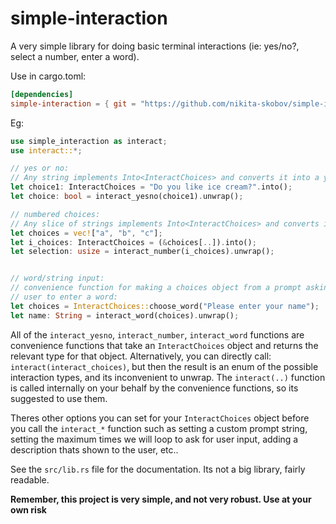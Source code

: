 # simple-interaction

A very simple library for doing basic terminal interactions (ie: yes/no?, select a number, enter a word).

Use in cargo.toml:

```toml
[dependencies]
simple-interaction = { git = "https://github.com/nikita-skobov/simple-interaction" }
```

Eg:

```rs
use simple_interaction as interact;
use interact::*;

// yes or no:
// Any string implements Into<InteractChoices> and converts it into a yes/no question
let choice1: InteractChoices = "Do you like ice cream?".into();
let choice: bool = interact_yesno(choice1).unwrap();

// numbered choices:
// Any slice of strings implements Into<InteractChoices> and converts it into a numbered choice
let choices = vec!["a", "b", "c"];
let i_choices: InteractChoices = (&choices[..]).into();
let selection: usize = interact_number(i_choices).unwrap();


// word/string input:
// convenience function for making a choices object from a prompt asking
// user to enter a word:
let choices = InteractChoices::choose_word("Please enter your name");
let name: String = interact_word(choices).unwrap();
```

All of the `interact_yesno`, `interact_number`, `interact_word` functions are convenience functions
that take an `InteractChoices` object and returns the relevant type for that object.
Alternatively, you can directly call: `interact(interact_choices)`, but then the result is an
enum of the possible interaction types, and its inconvenient to unwrap. The `interact(..)` function
is called internally on your behalf by the convenience functions, so its suggested to use them.

Theres other options you can set for your `InteractChoices` object before you call the `interact_*` function such
as setting a custom prompt string, setting the maximum times we will loop to ask for user input, adding
a description thats shown to the user, etc..

See the `src/lib.rs` file for the documentation. Its not a big library, fairly readable.

**Remember, this project is very simple, and not very robust. Use at your own risk**

